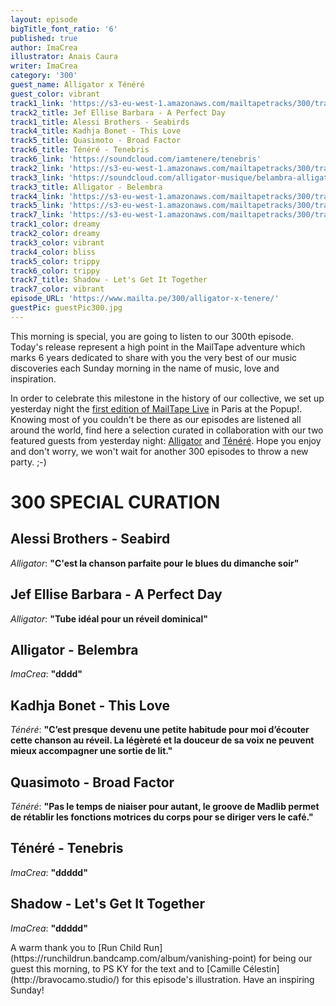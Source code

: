 ```yaml
---
layout: episode
bigTitle_font_ratio: '6'
published: true
author: ImaCrea
illustrator: Anais Caura
writer: ImaCrea
category: '300'
guest_name: Alligator x Ténéré
guest_color: vibrant
track1_link: 'https://s3-eu-west-1.amazonaws.com/mailtapetracks/300/track1.mp3'
track2_title: Jef Ellise Barbara - A Perfect Day
track1_title: Alessi Brothers - Seabirds
track4_title: Kadhja Bonet - This Love
track5_title: Quasimoto - Broad Factor
track6_title: Ténéré - Tenebris
track6_link: 'https://soundcloud.com/iamtenere/tenebris'
track2_link: 'https://s3-eu-west-1.amazonaws.com/mailtapetracks/300/track2.mp3'
track3_link: 'https://soundcloud.com/alligator-musique/belambra-alligator'
track3_title: Alligator - Belembra
track4_link: 'https://s3-eu-west-1.amazonaws.com/mailtapetracks/300/track4.mp3'
track5_link: 'https://s3-eu-west-1.amazonaws.com/mailtapetracks/300/track5.mp3'
track7_link: 'https://s3-eu-west-1.amazonaws.com/mailtapetracks/300/track7.mp3'
track1_color: dreamy
track2_color: dreamy
track3_color: vibrant
track4_color: bliss
track5_color: trippy
track6_color: trippy
track7_title: Shadow - Let's Get It Together
track7_color: vibrant
episode_URL: 'https://www.mailta.pe/300/alligator-x-tenere/'
guestPic: guestPic300.jpg
---
```

<p id="introduction">This morning is special, you are going to listen to our 300th episode. Today's release represent a high point in the MailTape adventure which marks 6 years dedicated to share with you the very best of our music discoveries each Sunday morning in the name of music, love and inspiration.</p>
  
In order to celebrate this milestone in the history of our collective, we set up yesterday night the [first edition of MailTape Live](https://www.facebook.com/events/324160978078937/) in Paris at the Popup!. Knowing most of you couldn't be there as our episodes are listened all around the world, find here a selection curated in collaboration with our two featured guests from yesterday night: [Alligator](https://www.facebook.com/alligator.musique/) and [Ténéré](https://www.facebook.com/teneremusic/). Hope you enjoy and don't worry, we won't wait for another 300 episodes to throw a new party. ;-)



# 300 SPECIAL CURATION

## Alessi Brothers - Seabird
_Alligator_: **"**C'est la chanson parfaite pour le blues du dimanche soir**"**

## Jef Ellise Barbara - A Perfect Day
_Alligator_: **"**Tube idéal pour un réveil dominical**"**

## Alligator - Belembra
_ImaCrea_: **"**dddd**"**

## Kadhja Bonet - This Love
_Ténéré_: **"**C’est presque devenu une petite habitude pour moi d’écouter cette chanson au réveil. La légèreté et la douceur de sa voix ne peuvent mieux accompagner une sortie de lit.**"**

## Quasimoto - Broad Factor
_Ténéré_: **"**Pas le temps de niaiser pour autant, le groove de Madlib permet de rétablir les fonctions motrices du corps pour se diriger vers le café.**"**

## Ténéré - Tenebris
_ImaCrea_: **"**ddddd**"**

## Shadow - Let's Get It Together
_ImaCrea_: **"**ddddd**"**

<p id="outroduction">A warm thank you to [Run Child Run](https://runchildrun.bandcamp.com/album/vanishing-point) for being our guest this morning, to PS KY for the text and to [Camille Célestin](http://bravocamo.studio/) for this episode's illustration. Have an inspiring Sunday!</p>
